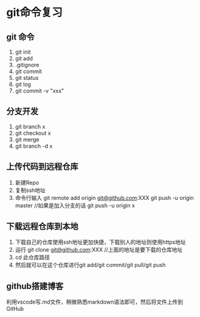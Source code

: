 # git命令复习
## git 命令
1. git init
2. git add
3. .gitignore
4. git commit
5. git status
6. git log
7. git commit -v "xxx"
## 分支开发
1. git branch x
2. git checkout x
3. git merge
4. git branch -d x
## 上传代码到远程仓库
1. 新建Repo
2. 复制ssh地址
3. 命令行输入
    git remote add origin git@github.com:XXX
    git push -u origin master
    //如果是加入分支的话
    git push -u origin x
## 下载远程仓库到本地
1. 下载自己的仓库使用ssh地址更加快捷，下载别人的地址则使用https地址
2. 运行
        git clone git@github.com:XXX
        //上面的地址是要下载的仓库地址
3. cd 此仓库路径
4. 然后就可以在这个仓库进行git add/git commit/git pull/git push

## github搭建博客
利用vscode写.md文件，稍微熟悉markdown语法即可，然后将文件上传到GitHub

